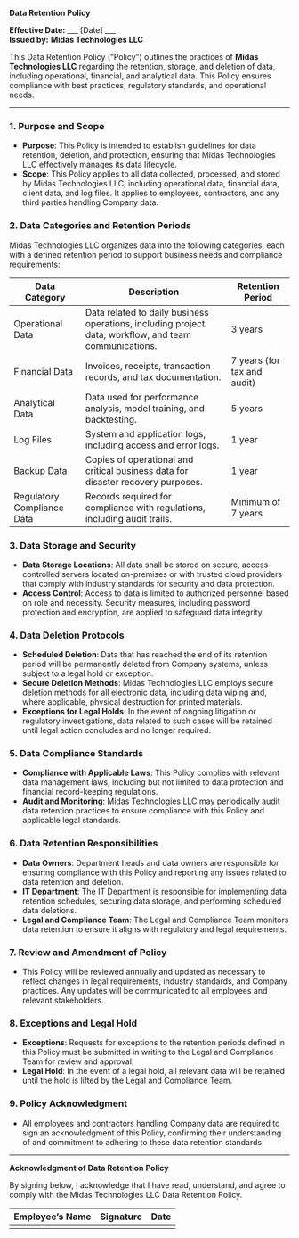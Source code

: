 **Data Retention Policy**

**Effective Date:** ___ [Date] ___  
**Issued by:** **Midas Technologies LLC**  

This Data Retention Policy (“Policy”) outlines the practices of **Midas Technologies LLC** regarding the retention, storage, and deletion of data, including operational, financial, and analytical data. This Policy ensures compliance with best practices, regulatory standards, and operational needs.

---

### 1. **Purpose and Scope**
   - **Purpose**: This Policy is intended to establish guidelines for data retention, deletion, and protection, ensuring that Midas Technologies LLC effectively manages its data lifecycle.
   - **Scope**: This Policy applies to all data collected, processed, and stored by Midas Technologies LLC, including operational data, financial data, client data, and log files. It applies to employees, contractors, and any third parties handling Company data.

### 2. **Data Categories and Retention Periods**
   Midas Technologies LLC organizes data into the following categories, each with a defined retention period to support business needs and compliance requirements:

   | **Data Category**         | **Description**                                                   | **Retention Period**           |
   |---------------------------|-------------------------------------------------------------------|--------------------------------|
   | Operational Data          | Data related to daily business operations, including project data, workflow, and team communications. | 3 years                         |
   | Financial Data            | Invoices, receipts, transaction records, and tax documentation.  | 7 years (for tax and audit)     |
   | Analytical Data           | Data used for performance analysis, model training, and backtesting. | 5 years                         |
   | Log Files                 | System and application logs, including access and error logs.    | 1 year                          |
   | Backup Data               | Copies of operational and critical business data for disaster recovery purposes. | 1 year                          |
   | Regulatory Compliance Data | Records required for compliance with regulations, including audit trails. | Minimum of 7 years              |

### 3. **Data Storage and Security**
   - **Data Storage Locations**: All data shall be stored on secure, access-controlled servers located on-premises or with trusted cloud providers that comply with industry standards for security and data protection.
   - **Access Control**: Access to data is limited to authorized personnel based on role and necessity. Security measures, including password protection and encryption, are applied to safeguard data integrity.

### 4. **Data Deletion Protocols**
   - **Scheduled Deletion**: Data that has reached the end of its retention period will be permanently deleted from Company systems, unless subject to a legal hold or exception.
   - **Secure Deletion Methods**: Midas Technologies LLC employs secure deletion methods for all electronic data, including data wiping and, where applicable, physical destruction for printed materials.
   - **Exceptions for Legal Holds**: In the event of ongoing litigation or regulatory investigations, data related to such cases will be retained until legal action concludes and no longer required.

### 5. **Data Compliance Standards**
   - **Compliance with Applicable Laws**: This Policy complies with relevant data management laws, including but not limited to data protection and financial record-keeping regulations.
   - **Audit and Monitoring**: Midas Technologies LLC may periodically audit data retention practices to ensure compliance with this Policy and applicable legal standards.

### 6. **Data Retention Responsibilities**
   - **Data Owners**: Department heads and data owners are responsible for ensuring compliance with this Policy and reporting any issues related to data retention and deletion.
   - **IT Department**: The IT Department is responsible for implementing data retention schedules, securing data storage, and performing scheduled data deletions.
   - **Legal and Compliance Team**: The Legal and Compliance Team monitors data retention to ensure it aligns with regulatory and legal requirements.

### 7. **Review and Amendment of Policy**
   - This Policy will be reviewed annually and updated as necessary to reflect changes in legal requirements, industry standards, and Company practices. Any updates will be communicated to all employees and relevant stakeholders.

### 8. **Exceptions and Legal Hold**
   - **Exceptions**: Requests for exceptions to the retention periods defined in this Policy must be submitted in writing to the Legal and Compliance Team for review and approval.
   - **Legal Hold**: In the event of a legal hold, all relevant data will be retained until the hold is lifted by the Legal and Compliance Team.

### 9. **Policy Acknowledgment**
   - All employees and contractors handling Company data are required to sign an acknowledgment of this Policy, confirming their understanding of and commitment to adhering to these data retention standards.

---

**Acknowledgment of Data Retention Policy**

By signing below, I acknowledge that I have read, understand, and agree to comply with the Midas Technologies LLC Data Retention Policy.

| **Employee’s Name**  | **Signature** | **Date** |
|----------------------|---------------|----------|
|                      |               |          |

